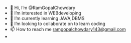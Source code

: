 - 👋 Hi, I’m @RamGopalChowdary
- 👀 I’m interested in WEBdeveloping
- 🌱 I’m currently learning JAVA,DBMS
- 💞️ I’m looking to collaborate on to learn coding
- 📫 How to reach me ramgopalchowdary143@gmail.com
- 

<!---
RamGopalChowdary/RamGopalChowdary is a ✨ special ✨ repository because its `README.md` (this file) appears on your GitHub profile.
You can click the Preview link to take a look at your changes.
--->
